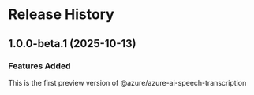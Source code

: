 # Release History
    
## 1.0.0-beta.1 (2025-10-13)

### Features Added

This is the first preview version of @azure/azure-ai-speech-transcription
